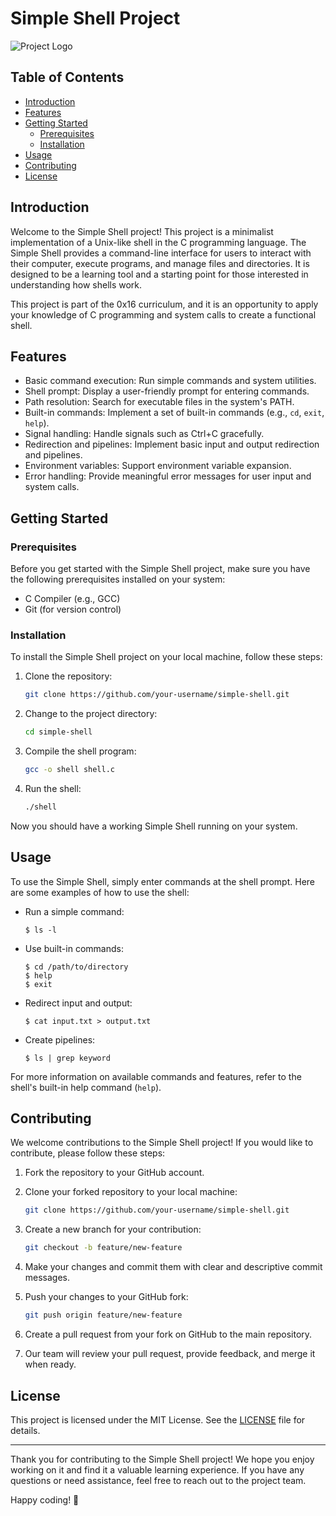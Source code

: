 # Simple Shell Project

![Project Logo](https://example.com/logo.png)

## Table of Contents
- [Introduction](#introduction)
- [Features](#features)
- [Getting Started](#getting-started)
  - [Prerequisites](#prerequisites)
  - [Installation](#installation)
- [Usage](#usage)
- [Contributing](#contributing)
- [License](#license)

## Introduction

Welcome to the Simple Shell project! This project is a minimalist implementation of a Unix-like shell in the C programming language. The Simple Shell provides a command-line interface for users to interact with their computer, execute programs, and manage files and directories. It is designed to be a learning tool and a starting point for those interested in understanding how shells work.

This project is part of the 0x16 curriculum, and it is an opportunity to apply your knowledge of C programming and system calls to create a functional shell.

## Features

- Basic command execution: Run simple commands and system utilities.
- Shell prompt: Display a user-friendly prompt for entering commands.
- Path resolution: Search for executable files in the system's PATH.
- Built-in commands: Implement a set of built-in commands (e.g., `cd`, `exit`, `help`).
- Signal handling: Handle signals such as Ctrl+C gracefully.
- Redirection and pipelines: Implement basic input and output redirection and pipelines.
- Environment variables: Support environment variable expansion.
- Error handling: Provide meaningful error messages for user input and system calls.

## Getting Started

### Prerequisites

Before you get started with the Simple Shell project, make sure you have the following prerequisites installed on your system:

- C Compiler (e.g., GCC)
- Git (for version control)

### Installation

To install the Simple Shell project on your local machine, follow these steps:

1. Clone the repository:

   ```bash
   git clone https://github.com/your-username/simple-shell.git
   ```

2. Change to the project directory:

   ```bash
   cd simple-shell
   ```

3. Compile the shell program:

   ```bash
   gcc -o shell shell.c
   ```

4. Run the shell:

   ```bash
   ./shell
   ```

Now you should have a working Simple Shell running on your system.

## Usage

To use the Simple Shell, simply enter commands at the shell prompt. Here are some examples of how to use the shell:

- Run a simple command:

  ```
  $ ls -l
  ```

- Use built-in commands:

  ```
  $ cd /path/to/directory
  $ help
  $ exit
  ```

- Redirect input and output:

  ```
  $ cat input.txt > output.txt
  ```

- Create pipelines:

  ```
  $ ls | grep keyword
  ```

For more information on available commands and features, refer to the shell's built-in help command (`help`).

## Contributing

We welcome contributions to the Simple Shell project! If you would like to contribute, please follow these steps:

1. Fork the repository to your GitHub account.

2. Clone your forked repository to your local machine:

   ```bash
   git clone https://github.com/your-username/simple-shell.git
   ```

3. Create a new branch for your contribution:

   ```bash
   git checkout -b feature/new-feature
   ```

4. Make your changes and commit them with clear and descriptive commit messages.

5. Push your changes to your GitHub fork:

   ```bash
   git push origin feature/new-feature
   ```

6. Create a pull request from your fork on GitHub to the main repository.

7. Our team will review your pull request, provide feedback, and merge it when ready.

## License

This project is licensed under the MIT License. See the [LICENSE](LICENSE) file for details.

---

Thank you for contributing to the Simple Shell project! We hope you enjoy working on it and find it a valuable learning experience. If you have any questions or need assistance, feel free to reach out to the project team.

Happy coding! 🚀
